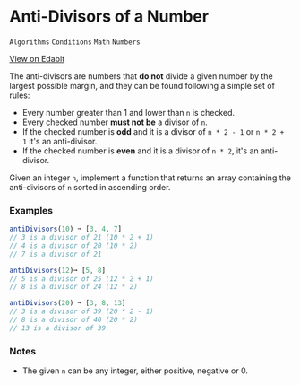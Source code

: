 # Anti-Divisors of a Number

`Algorithms` `Conditions` `Math` `Numbers`

[View on Edabit](https://edabit.com/challenge/Dk95Tc99fB2Bz2SjX)

The anti-divisors are numbers that **do not** divide a given number by the largest possible margin, and they can be found following a simple set of rules:

- Every number greater than 1 and lower than `n` is checked.
- Every checked number **must not be** a divisor of `n`.
- If the checked number is **odd** and it is a divisor of `n * 2 - 1` or `n * 2 + 1` it's an anti-divisor.
- If the checked number is **even** and it is a divisor of `n * 2`, it's an anti-divisor.

Given an integer `n`, implement a function that returns an array containing the anti-divisors of `n` sorted in ascending order.

### Examples

```js
antiDivisors(10) ➞ [3, 4, 7]
// 3 is a divisor of 21 (10 * 2 + 1)
// 4 is a divisor of 20 (10 * 2)
// 7 is a divisor of 21

antiDivisors(12)➞ [5, 8]
// 5 is a divisor of 25 (12 * 2 + 1)
// 8 is a divisor of 24 (12 * 2)

antiDivisors(20) ➞ [3, 8, 13]
// 3 is a divisor of 39 (20 * 2 - 1)
// 8 is a divisor of 40 (20 * 2)
// 13 is a divisor of 39
```

### Notes

- The given `n` can be any integer, either positive, negative or 0.
